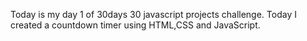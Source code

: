 Today is my day 1 of 30days 30 javascript projects challenge.
Today I created a countdown timer using HTML,CSS and JavaScript.
